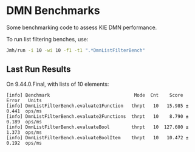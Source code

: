 # DMN Benchmarks

Some benchmarking code to assess KIE DMN performance.

To run list filtering benches, use:
```bash
Jmh/run -i 10 -wi 10 -f1 -t1 ".*DmnListFilterBench"
```


## Last Run Results

On 9.44.0.Final, with lists of 10 elements:

```
[info] Benchmark                               Mode  Cnt    Score   Error   Units
[info] DmnListFilterBench.evaluate1Function   thrpt   10   15.985 ± 0.441  ops/ms
[info] DmnListFilterBench.evaluate2Functions  thrpt   10    8.790 ± 0.189  ops/ms
[info] DmnListFilterBench.evaluateBool        thrpt   10  127.600 ± 1.373  ops/ms
[info] DmnListFilterBench.evaluateBoolItem    thrpt   10   10.472 ± 0.192  ops/ms
```
